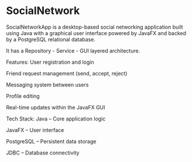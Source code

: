# SocialNetwork

SocialNetworkApp is a desktop-based social networking application built using Java with a graphical user interface powered by JavaFX and backed by a PostgreSQL relational database.

It has a Repository - Service - GUI layered architecture.

Features:
User registration and login

Friend request management (send, accept, reject)

Messaging system between users

Profile editing

Real-time updates within the JavaFX GUI

Tech Stack:
Java – Core application logic

JavaFX – User interface

PostgreSQL – Persistent data storage

JDBC – Database connectivity
